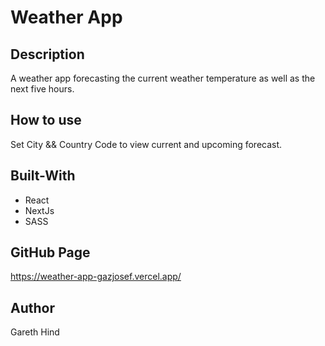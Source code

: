 # Weather App

## Description

A weather app forecasting the current weather temperature as well as the next five hours.

## How to use

Set City && Country Code to view current and upcoming forecast.

## Built-With

- React
- NextJs
- SASS

## GitHub Page

https://weather-app-gazjosef.vercel.app/

## Author
Gareth Hind
